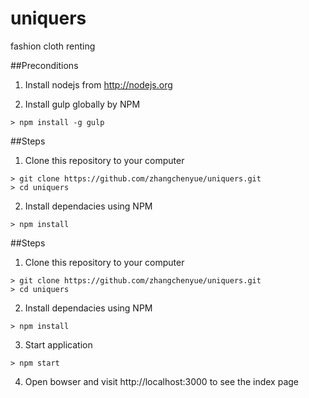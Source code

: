# uniquers
fashion cloth renting

##Preconditions
1. Install nodejs from http://nodejs.org

2. Install gulp globally by NPM
```
> npm install -g gulp
``` 


##Steps
1. Clone this repository to your computer
```
> git clone https://github.com/zhangchenyue/uniquers.git
> cd uniquers
```
2. Install dependacies using NPM
```
> npm install
``` 

##Steps

1. Clone this repository to your computer
```
> git clone https://github.com/zhangchenyue/uniquers.git
> cd uniquers
``` 

2. Install dependacies using NPM
```
> npm install
```

3. Start application
```
> npm start
```

4. Open bowser and visit http://localhost:3000 to see the index page
